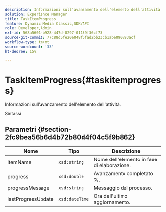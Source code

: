 ```yaml
---
description: Informazioni sull'avanzamento dell'elemento dell'attività.
solution: Experience Manager
title: TaskItemProgress
feature: Dynamic Media Classic,SDK/API
role: Developer,Admin
exl-id: 568a5601-b928-447d-8297-01139f36cf73
source-git-commit: 77c88d5fe20e048f6fad2bb23cb1abe090793acf
workflow-type: tm+mt
source-wordcount: '33'
ht-degree: 15%

---
```


# TaskItemProgress{#taskitemprogress}

Informazioni sull&#39;avanzamento dell&#39;elemento dell&#39;attività.

Sintassi

## Parametri {#section-2fc9bea56b6d4b72b80d4f04c5f9b862}

| Nome | Tipo | Descrizione |
|---|---|---|
| itemName | `xsd:string` | Nome dell&#39;elemento in fase di elaborazione. |
| progress | `xsd:double` | Avanzamento completato %. |
| progressMessage | `xsd:string` | Messaggio del processo. |
| lastProgressUpdate | `xsd:dateTime` | Ora dell&#39;ultimo aggiornamento. |
